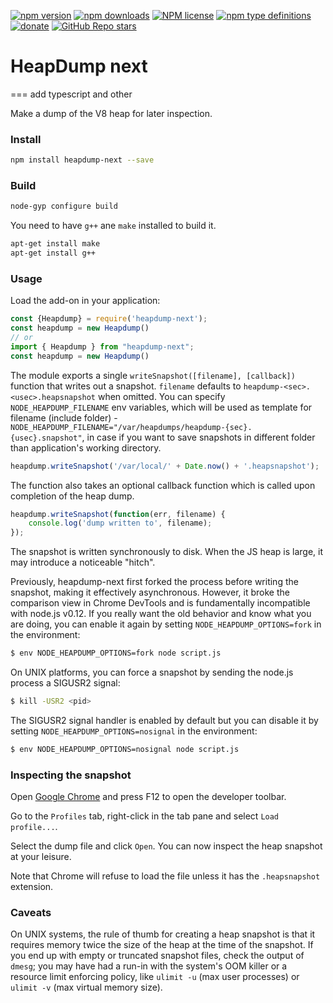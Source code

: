 [![npm version](https://badge.fury.io/js/heapdump-next.svg)](https://badge.fury.io/js/heapdump-next)
[![npm downloads](https://img.shields.io/npm/dw/heapdump-next)](https://badge.fury.io/js/heapdump-next)
[![NPM license](https://img.shields.io/npm/l/heapdump-next)](https://github.com/s00d/heapdump-next/blob/master/LICENSE)
[![npm type definitions](https://img.shields.io/npm/types/heapdump-next)](https://github.com/s00d/heapdump-next)
[![donate](https://www.paypalobjects.com/en_US/i/btn/btn_donate_SM.gif)](https://www.paypal.me/s00d)
[![GitHub Repo stars](https://img.shields.io/github/stars/s00d/heapdump-next?style=social)](https://github.com/s00d/heapdump-next)

# HeapDump next
===
add typescript and other

Make a dump of the V8 heap for later inspection.

### Install
```bash
npm install heapdump-next --save
```

### Build
```bash
node-gyp configure build
```

You need to have `g++` ane `make` installed to build it.

```bash
apt-get install make
apt-get install g++

```

### Usage

Load the add-on in your application:
```js
const {Heapdump} = require('heapdump-next');
const heapdump = new Heapdump()
// or
import { Heapdump } from "heapdump-next";
const heapdump = new Heapdump()
```

The module exports a single `writeSnapshot([filename], [callback])` function
that writes out a snapshot.  `filename` defaults to `heapdump-<sec>.<usec>.heapsnapshot` when omitted.
You can specify `NODE_HEAPDUMP_FILENAME` env variables, which will be used as template for
filename (include folder) - `NODE_HEAPDUMP_FILENAME="/var/heapdumps/heapdump-{sec}.{usec}.snapshot"`,
in case if you want to save snapshots in different folder than application's working directory.
```js
heapdump.writeSnapshot('/var/local/' + Date.now() + '.heapsnapshot');
```

The function also takes an optional callback function which is called upon
completion of the heap dump.
```js
heapdump.writeSnapshot(function(err, filename) {
    console.log('dump written to', filename);
});
```

The snapshot is written synchronously to disk.  When the JS heap is large,
it may introduce a noticeable "hitch".

Previously, heapdump-next first forked the process before writing the snapshot,
making it effectively asynchronous.  However, it broke the comparison view in
Chrome DevTools and is fundamentally incompatible with node.js v0.12.  If you
really want the old behavior and know what you are doing, you can enable it
again by setting `NODE_HEAPDUMP_OPTIONS=fork` in the environment:
```bash
$ env NODE_HEAPDUMP_OPTIONS=fork node script.js
```

On UNIX platforms, you can force a snapshot by sending the node.js process
a SIGUSR2 signal:
```bash
$ kill -USR2 <pid>
```

The SIGUSR2 signal handler is enabled by default but you can disable it
by setting `NODE_HEAPDUMP_OPTIONS=nosignal` in the environment:
```bash
$ env NODE_HEAPDUMP_OPTIONS=nosignal node script.js
```

### Inspecting the snapshot

Open [Google Chrome](https://www.google.com/intl/en/chrome/browser/) and
press F12 to open the developer toolbar.

Go to the `Profiles` tab, right-click in the tab pane and select
`Load profile...`.

Select the dump file and click `Open`.  You can now inspect the heap snapshot
at your leisure.

Note that Chrome will refuse to load the file unless it has the `.heapsnapshot`
extension.

### Caveats

On UNIX systems, the rule of thumb for creating a heap snapshot is that it
requires memory twice the size of the heap at the time of the snapshot.
If you end up with empty or truncated snapshot files, check the output of
`dmesg`; you may have had a run-in with the system's OOM killer or a resource
limit enforcing policy, like `ulimit -u` (max user processes) or `ulimit -v`
(max virtual memory size).
